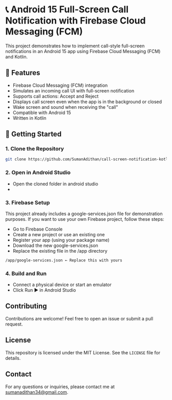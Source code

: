 # 📞 Android 15 Full-Screen Call Notification with Firebase Cloud Messaging (FCM)

This project demonstrates how to implement call-style full-screen notifications in an Android 15 app using Firebase Cloud Messaging (FCM) and Kotlin.

## 📱 Features

-   Firebase Cloud Messaging (FCM) integration
-   Simulates an incoming call UI with full-screen notification
-   Supports call actions: Accept and Reject
-   Displays call screen even when the app is in the background or closed
-   Wake screen and sound when receiving the "call"
-   Compatible with Android 15
-   Written in Kotlin

## 🚀 Getting Started

### 1. Clone the Repository

```bash
git clone https://github.com/SumanAdithan/call-screen-notification-kotlin.git
```

### 2. Open in Android Studio

-   Open the cloned folder in android studio
-

### 3. Firebase Setup

This project already includes a google-services.json file for demonstration purposes.
If you want to use your own Firebase project, follow these steps:

-   Go to Firebase Console
-   Create a new project or use an existing one
-   Register your app (using your package name)
-   Download the new google-services.json
-   Replace the existing file in the /app directory

```bash
/app/google-services.json ← Replace this with yours
```

### 4. Build and Run

-   Connect a physical device or start an emulator
-   Click Run ▶️ in Android Studio

## Contributing

Contributions are welcome! Feel free to open an issue or submit a pull request.

## License

This repository is licensed under the MIT License. See the `LICENSE` file for details.

## Contact

For any questions or inquiries, please contact me at sumanadithan34@gmail.com.
